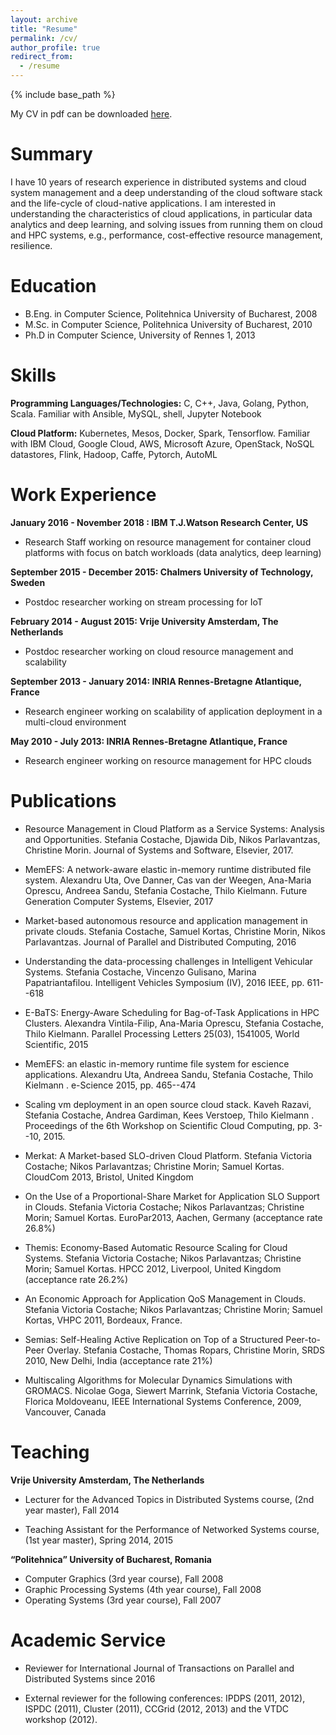 ```yaml
---
layout: archive
title: "Resume"
permalink: /cv/
author_profile: true
redirect_from:
  - /resume
---
```


{% include base_path %}

My CV in pdf can be downloaded [here](https://github.com/svcostac/svcostac.github.io/files/costache_stefania_2019.pdf).

Summary
======
I have 10 years of research experience in distributed systems and cloud system management and a deep understanding of the cloud software stack and the life-cycle of cloud-native applications. I am interested in understanding the characteristics of cloud applications, in particular data analytics and deep learning, and solving issues from running them on cloud and HPC systems, e.g., performance, cost-effective resource management, resilience. 

Education
======
* B.Eng. in Computer Science, Politehnica University of Bucharest, 2008
* M.Sc. in Computer Science, Politehnica University of Bucharest, 2010
* Ph.D in Computer Science, University of Rennes 1, 2013

Skills
======
**Programming Languages/Technologies:** C, C++, Java, Golang, Python, Scala. Familiar with Ansible, MySQL, shell, Jupyter Notebook

**Cloud Platform:** Kubernetes, Mesos, Docker, Spark, Tensorflow. Familiar with IBM Cloud, Google Cloud, AWS, Microsoft Azure, OpenStack, NoSQL datastores, Flink, Hadoop, Caffe, Pytorch, AutoML

Work Experience
======
**January 2016 - November 2018 : IBM T.J.Watson Research Center, US**
- Research Staff working on resource management for container cloud platforms with focus on batch workloads (data analytics, deep learning)

**September 2015 - December 2015: Chalmers University of Technology, Sweden**
- Postdoc researcher working on stream processing for IoT

**February 2014 - August 2015: Vrije University Amsterdam, The Netherlands**
- Postdoc researcher working on cloud resource management and scalability

**September 2013 - January 2014: INRIA Rennes-Bretagne Atlantique, France**
- Research engineer working on scalability of application deployment in a multi-cloud environment

**May 2010 - July 2013: INRIA Rennes-Bretagne Atlantique, France**
- Research engineer working on resource management for HPC clouds

Publications
======
- Resource Management in Cloud Platform as a Service Systems: Analysis and Opportunities. Stefania Costache, Djawida Dib, Nikos Parlavantzas, Christine Morin. Journal of Systems and Software, Elsevier, 2017.

- MemEFS: A network-aware elastic in-memory runtime distributed file system. Alexandru Uta, Ove Danner, Cas van der Weegen, Ana-Maria Oprescu, Andreea Sandu, Stefania Costache, Thilo Kielmann. Future Generation Computer Systems, Elsevier, 2017

- Market-based autonomous resource and application management in private clouds. Stefania Costache, Samuel Kortas, Christine Morin, Nikos Parlavantzas. Journal of Parallel and Distributed Computing, 2016

- Understanding the data-processing challenges in Intelligent Vehicular Systems. Stefania Costache, Vincenzo Gulisano, Marina Papatriantafilou. Intelligent Vehicles Symposium (IV), 2016 IEEE, pp. 611--618

- E-BaTS: Energy-Aware Scheduling for Bag-of-Task Applications in HPC Clusters. Alexandra Vintila-Filip, Ana-Maria Oprescu, Stefania Costache, Thilo Kielmann. Parallel Processing Letters 25(03), 1541005, World Scientific, 2015

- MemEFS: an elastic in-memory runtime file system for escience applications. Alexandru Uta, Andreea Sandu, Stefania Costache, Thilo Kielmann . e-Science 2015, pp. 465--474

- Scaling vm deployment in an open source cloud stack. Kaveh Razavi, Stefania Costache, Andrea Gardiman, Kees Verstoep, Thilo Kielmann . Proceedings of the 6th Workshop on Scientific Cloud Computing, pp. 3--10, 2015.

- Merkat: A Market-based SLO-driven Cloud Platform. Stefania Victoria Costache; Nikos Parlavantzas; Christine Morin; Samuel Kortas. CloudCom 2013, Bristol, United Kingdom

- On the Use of a Proportional-Share Market for Application SLO Support in Clouds. Stefania Victoria Costache; Nikos Parlavantzas; Christine Morin; Samuel Kortas. EuroPar2013, Aachen, Germany (acceptance rate 26.8%)

- Themis: Economy-Based Automatic Resource Scaling for Cloud Systems. Stefania Victoria Costache; Nikos Parlavantzas; Christine Morin; Samuel Kortas. HPCC 2012, Liverpool, United Kingdom (acceptance rate 26.2%)

- An Economic Approach for Application QoS Management in Clouds. Stefania Victoria Costache; Nikos Parlavantzas; Christine Morin; Samuel Kortas, VHPC 2011, Bordeaux, France.

- Semias: Self-Healing Active Replication on Top of a Structured Peer-to-Peer Overlay. Stefania Costache, Thomas Ropars, Christine Morin, SRDS 2010, New Delhi, India (acceptance rate 21%)

- Multiscaling Algorithms for Molecular Dynamics Simulations with GROMACS. Nicolae Goga, Siewert Marrink, Stefania Victoria Costache, Florica Moldoveanu, IEEE International Systems Conference, 2009, Vancouver, Canada
  
Teaching
======

**Vrije University Amsterdam, The Netherlands**
- Lecturer for the Advanced Topics in Distributed Systems course, (2nd year master), Fall 2014

- Teaching Assistant for the Performance of Networked Systems course, (1st year master), Spring 2014, 2015

**“Politehnica” University of Bucharest, Romania**

- Computer Graphics (3rd year course), Fall 2008
- Graphic Processing Systems (4th year course), Fall 2008
- Operating Systems (3rd year course), Fall 2007

  
Academic Service
======
* Reviewer for International Journal of Transactions on Parallel and Distributed Systems since 2016

* External reviewer for the following conferences: IPDPS (2011, 2012), ISPDC (2011), Cluster (2011), CCGrid (2012, 2013) and the VTDC workshop (2012).

